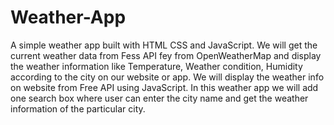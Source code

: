 # Weather-App
A simple weather app built with HTML CSS and JavaScript. We will get the current weather data from Fess API fey from OpenWeatherMap and display the weather information like Temperature,  Weather condition, Humidity according to the city on our website or app.
We will display the weather info on website from Free API using JavaScript.
In this weather app we will add one search box where user can enter the city name and get the weather information of the particular city.

